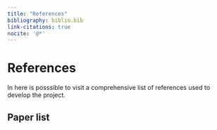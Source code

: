 ```yaml
---
title: "References"
bibliography: biblio.bib
link-citations: true
nocite: '@*'
---
```


# References
In here is posssible to visit a comprehensive list of references used to develop the project.

## Paper list 
